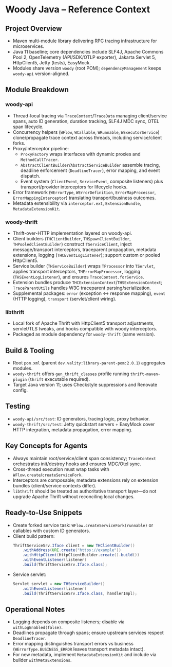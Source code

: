 # Woody Java – Reference Context

## Project Overview

- Maven multi-module library delivering RPC tracing infrastructure for microservices.
- Java 11 baseline; core dependencies include SLF4J, Apache Commons Pool 2, OpenTelemetry (API/SDK/OTLP exporter),
  Jakarta Servlet 5, HttpClient5, Jetty (tests), EasyMock.
- Modules share version `woody` (root POM); `dependencyManagement` keeps `woody-api` version-aligned.

## Module Breakdown

### woody-api

- Thread-local tracing via `TraceContext`/`TraceData` managing client/service spans, auto ID generation, duration
  tracking, SLF4J MDC sync, OTEL span lifecycle.
- Concurrency helpers (`WFlow`, `WCallable`, `WRunnable`, `WExecutorService`) clone/propagate trace context across
  threads, including service/client forks.
- Proxy/interceptor pipeline:
    - `ProxyFactory` wraps interfaces with dynamic proxies and `MethodCallTracer`.
    - `AbstractClientBuilder`/`AbstractServiceBuilder` assemble tracing, deadline enforcement (`DeadlineTracer`), error
      mapping, and event dispatch.
    - Event system (`ClientEvent`, `ServiceEvent`, composite listeners) plus transport/provider interceptors for
      lifecycle hooks.
- Error framework (`WErrorType`, `WErrorDefinition`, `ErrorMapProcessor`, `ErrorMappingInterceptor`) translating
  transport/business outcomes.
- Metadata extensibility via `interceptor.ext`, `ExtensionBundle`, `MetadataExtensionKit`.

### woody-thrift

- Thrift-over-HTTP implementation layered on woody-api.
- Client builders (`THClientBuilder`, `THSpawnClientBuilder`, `THPooledClientBuilder`) construct `TServiceClient`,
  inject message/transport interceptors, traceparent propagation, metadata extensions, logging (`THCEventLogListener`);
  support custom or pooled HttpClient5.
- Service builder (`THServiceBuilder`) wraps `TProcessor` into `TServlet`, applies transport interceptors,
  `THErrorMapProcessor`, logging (`THSEventLogListener`), and ensures `TraceContext.forService`.
- Extension bundles produce `THCExtensionContext`/`THSExtensionContext`; `TraceParentUtils` handles W3C traceparent
  parsing/serialization.
- Supplemental packages: `error` (exception ↔ response mapping), `event` (HTTP logging), `transport` (servlet/client
  wiring).

### libthrift

- Local fork of Apache Thrift with HttpClient5 transport adjustments, servlet/TLS tweaks, and hooks compatible with
  woody interceptors.
- Packaged as module dependency for `woody-thrift` (same version).

## Build & Tooling

- Root `pom.xml` (parent `dev.vality:library-parent-pom:2.0.1`) aggregates modules.
- `woody-thrift` offers `gen_thrift_classes` profile running `thrift-maven-plugin` (`thrift` executable required).
- Target Java version 11; uses Checkstyle suppressions and Renovate config.

## Testing

- `woody-api/src/test`: ID generators, tracing logic, proxy behavior.
- `woody-thrift/src/test`: Jetty quickstart servers + EasyMock cover HTTP integration, metadata propagation, error
  mapping.

## Key Concepts for Agents

- Always maintain root/service/client span consistency; `TraceContext` orchestrates init/destroy hooks and ensures
  MDC/Otel sync.
- Cross-thread execution must wrap tasks with `WFlow.create`/`createServiceFork`.
- Interceptors are composable; metadata extensions rely on extension bundles (client/service contexts differ).
- `libthrift` should be treated as authoritative transport layer—do not upgrade Apache Thrift without reconciling local
  changes.

## Ready-to-Use Snippets

- Create forked service task: `WFlow.createServiceFork(runnable)` or callables with custom ID generators.
- Client build pattern:
  ```java
  ThriftServiceSrv.Iface client = new THClientBuilder()
      .withAddress(URI.create("https://example"))
      .withHttpClient(HttpClientBuilder.create().build())
      .withEventListener(listener)
      .build(ThriftServiceSrv.Iface.class);
  ```
- Service servlet:
  ```java
  Servlet servlet = new THServiceBuilder()
      .withEventListener(listener)
      .build(ThriftServiceSrv.Iface.class, handlerImpl);
  ```

## Operational Notes

- Logging depends on composite listeners; disable via `withLogEnabled(false)`.
- Deadlines propagate through spans; ensure upstream services respect `DeadlineTracer`.
- Error mapping distinguishes transport errors vs business (`WErrorType.BUSINESS_ERROR` leaves transport metadata
  intact).
- For new metadata, implement `MetadataExtensionKit` and include via builder `withMetaExtensions`.
